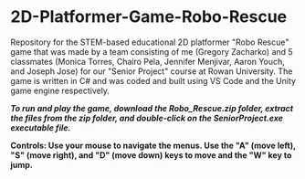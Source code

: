 # 2D-Platformer-Game-Robo-Rescue

Repository for the STEM-based educational 2D platformer "Robo Rescue" game that was made by a team consisting of me (Gregory Zacharko) and 5 classmates (Monica Torres, Chairo Pela, Jennifer Menjivar, Aaron Youch, and Joseph Jose) for our "Senior Project" course at Rowan University. The game is written in C# and was coded and built using VS Code and the Unity game engine respectively.

***To run and play the game, download the Robo_Rescue.zip folder, extract the files from the zip folder, and double-click on the SeniorProject.exe executable file.***

**Controls: Use your mouse to navigate the menus. Use the "A" (move left), "S" (move right), and "D" (move down) keys to move and the "W" key to jump.**
